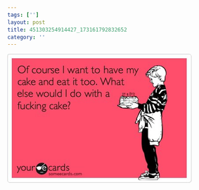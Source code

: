 ```yaml
---
tags: ['']
layout: post
title: 451303254914427_173161792832652
category: ''
---
```

![451303254914427_173161792832652](/uploads/2013-3-11-451303254914427_173161792832652.jpg)
